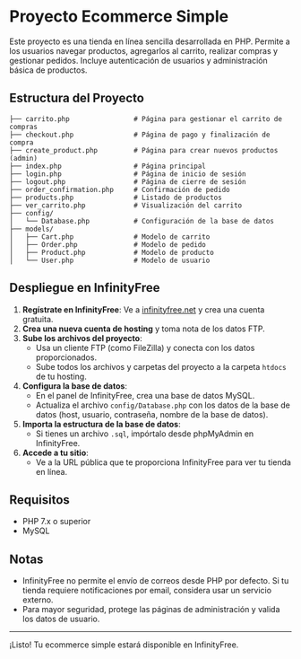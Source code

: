 # Proyecto Ecommerce Simple

Este proyecto es una tienda en línea sencilla desarrollada en PHP. Permite a los usuarios navegar productos, agregarlos al carrito, realizar compras y gestionar pedidos. Incluye autenticación de usuarios y administración básica de productos.

## Estructura del Proyecto

```
├── carrito.php                # Página para gestionar el carrito de compras
├── checkout.php               # Página de pago y finalización de compra
├── create_product.php         # Página para crear nuevos productos (admin)
├── index.php                  # Página principal
├── login.php                  # Página de inicio de sesión
├── logout.php                 # Página de cierre de sesión
├── order_confirmation.php     # Confirmación de pedido
├── products.php               # Listado de productos
├── ver_carrito.php            # Visualización del carrito
├── config/
│   └── Database.php           # Configuración de la base de datos
├── models/
│   ├── Cart.php               # Modelo de carrito
│   ├── Order.php              # Modelo de pedido
│   ├── Product.php            # Modelo de producto
│   └── User.php               # Modelo de usuario
```

## Despliegue en InfinityFree

1. **Regístrate en InfinityFree**: Ve a [infinityfree.net](https://infinityfree.net/) y crea una cuenta gratuita.
2. **Crea una nueva cuenta de hosting** y toma nota de los datos FTP.
3. **Sube los archivos del proyecto**:
   - Usa un cliente FTP (como FileZilla) y conecta con los datos proporcionados.
   - Sube todos los archivos y carpetas del proyecto a la carpeta `htdocs` de tu hosting.
4. **Configura la base de datos**:
   - En el panel de InfinityFree, crea una base de datos MySQL.
   - Actualiza el archivo `config/Database.php` con los datos de la base de datos (host, usuario, contraseña, nombre de la base de datos).
5. **Importa la estructura de la base de datos**:
   - Si tienes un archivo `.sql`, impórtalo desde phpMyAdmin en InfinityFree.
6. **Accede a tu sitio**:
   - Ve a la URL pública que te proporciona InfinityFree para ver tu tienda en línea.

## Requisitos
- PHP 7.x o superior
- MySQL

## Notas
- InfinityFree no permite el envío de correos desde PHP por defecto. Si tu tienda requiere notificaciones por email, considera usar un servicio externo.
- Para mayor seguridad, protege las páginas de administración y valida los datos de usuario.

---

¡Listo! Tu ecommerce simple estará disponible en InfinityFree.